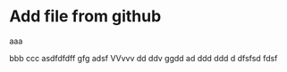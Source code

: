 # Add file from github
aaa

bbb
ccc
asdfdfdff
gfg
adsf
VVvvv
dd
ddv   ggdd
ad
ddd
ddd
d
dfsfsd
fdsf
